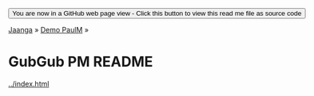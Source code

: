 <span style=display:none; >
[You are now in a GitHub source code view - click this link to view Read Me file as a web page]
( https://jaanga.github.io/demo/pm/index.html "View file as a web page." ) </span>
<input type=button onclick=window.location.href='https://github.com/jaanga/jaanga.github.io/tree/master/demo/pm/';
value='You are now in a GitHub web page view - Click this button to view this read me file as source code' >

[Jaanga]( https://jaanga.github.io ) » [Demo PaulM]( https://jaanga.github.io/demo/paul-m/  ) »


GubGub PM README
================================================================================

[../index.html]( ../index.html )

